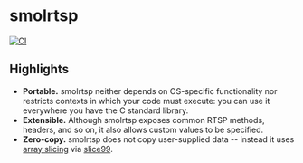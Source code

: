 # smolrtsp
[![CI](https://github.com/Hirrolot/smolrtsp/workflows/C/C++%20CI/badge.svg)](https://github.com/Hirrolot/smolrtsp/actions)

## Highlights

 - **Portable.** smolrtsp neither depends on OS-specific functionality nor restricts contexts in which your code must execute: you can use it everywhere you have the C standard library.
 - **Extensible.** Although smolrtsp exposes common RTSP methods, headers, and so on, it also allows custom values to be specified.
 - **Zero-copy.** smolrtsp does not copy user-supplied data -- instead it uses [array slicing] via [slice99].

[array slicing]: https://en.wikipedia.org/wiki/Array_slicing
[slice99]: https://github.com/Hirrolot/slice99
